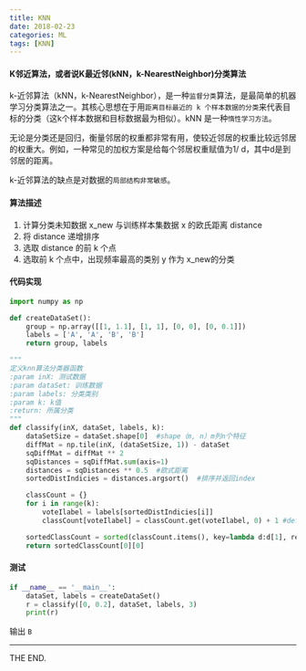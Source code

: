 ```yaml
---
title: KNN
date: 2018-02-23
categories: ML
tags: [KNN]
---
```


#### K邻近算法，或者说K最近邻(kNN，k-NearestNeighbor)分类算法

k-近邻算法（kNN，k-NearestNeighbor），是一种`监督分类`算法，是最简单的机器学习分类算法之一。其核心思想在于用`距离目标最近的 k 个样本数据的分类`来代表目标的分类（这k个样本数据和目标数据最为相似）。kNN 是一种`惰性学习方法`。

无论是分类还是回归，衡量邻居的权重都非常有用，使较近邻居的权重比较远邻居的权重大。例如，一种常见的加权方案是给每个邻居权重赋值为1/ d，其中d是到邻居的距离。

k-近邻算法的缺点是对数据的`局部结构非常敏感`。

<!--more-->

#### 算法描述

1. 计算分类未知数据 x_new 与训练样本集数据 x 的欧氏距离 distance
2. 将 distance 递增排序
3. 选取 distance 的前 k 个点
4. 选取前 k 个点中，出现频率最高的类别 y 作为 x_new的分类

#### 代码实现

```python
import numpy as np

def createDataSet():
    group = np.array([[1, 1.1], [1, 1], [0, 0], [0, 0.1]])
    labels = ['A', 'A', 'B', 'B']
    return group, labels

"""
定义knn算法分类器函数
:param inX: 测试数据
:param dataSet: 训练数据
:param labels: 分类类别
:param k: k值
:return: 所属分类
"""
def classify(inX, dataSet, labels, k):
    dataSetSize = dataSet.shape[0]  #shape（m, n）m列n个特征
    diffMat = np.tile(inX, (dataSetSize, 1)) - dataSet
    sqDiffMat = diffMat ** 2
    sqDistances = sqDiffMat.sum(axis=1)
    distances = sqDistances ** 0.5  #欧式距离
    sortedDistIndicies = distances.argsort()  #排序并返回index

    classCount = {}
    for i in range(k):
        voteIlabel = labels[sortedDistIndicies[i]]
        classCount[voteIlabel] = classCount.get(voteIlabel, 0) + 1 #default 0

    sortedClassCount = sorted(classCount.items(), key=lambda d:d[1], reverse=True)
    return sortedClassCount[0][0]
```

#### 测试

```python
if __name__ == '__main__':
    dataSet, labels = createDataSet()
    r = classify([0, 0.2], dataSet, labels, 3)
    print(r)
```

输出 `B`


- - -
THE END.
